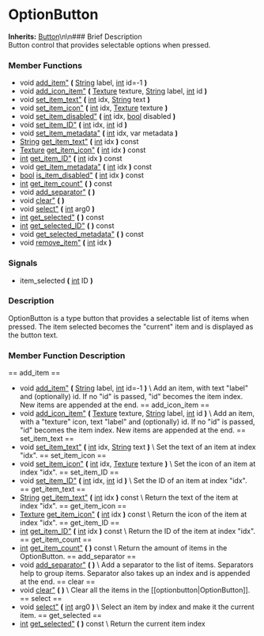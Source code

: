 #  OptionButton  
**Inherits:** [Button](class_button)\\n\\n###  Brief Description  
Button control that provides selectable options when pressed.
###  Member Functions 
  * void [add_item"](#add_item) **(** [String](class_string) label, [int](class_int) id=-1  **)**
  * void [add_icon_item"](#add_icon_item) **(** [Texture](class_texture) texture, [String](class_string) label, [int](class_int) id  **)**
  * void [set_item_text"](#set_item_text) **(** [int](class_int) idx, [String](class_string) text  **)**
  * void [set_item_icon"](#set_item_icon) **(** [int](class_int) idx, [Texture](class_texture) texture  **)**
  * void [set_item_disabled"](#set_item_disabled) **(** [int](class_int) idx, [bool](class_bool) disabled  **)**
  * void [set_item_ID"](#set_item_ID) **(** [int](class_int) idx, [int](class_int) id  **)**
  * void [set_item_metadata"](#set_item_metadata) **(** [int](class_int) idx, var metadata  **)**
  * [String](class_string) [get_item_text"](#get_item_text) **(** [int](class_int) idx  **)** const
  * [Texture](class_texture) [get_item_icon"](#get_item_icon) **(** [int](class_int) idx  **)** const
  * [int](class_int) [get_item_ID"](#get_item_ID) **(** [int](class_int) idx  **)** const
  * void [get_item_metadata"](#get_item_metadata) **(** [int](class_int) idx  **)** const
  * [bool](class_bool) [is_item_disabled"](#is_item_disabled) **(** [int](class_int) idx  **)** const
  * [int](class_int) [get_item_count"](#get_item_count) **(** **)** const
  * void [add_separator"](#add_separator) **(** **)**
  * void [clear"](#clear) **(** **)**
  * void [select"](#select) **(** [int](class_int) arg0  **)**
  * [int](class_int) [get_selected"](#get_selected) **(** **)** const
  * [int](class_int) [get_selected_ID"](#get_selected_ID) **(** **)** const
  * void [get_selected_metadata"](#get_selected_metadata) **(** **)** const
  * void [remove_item"](#remove_item) **(** [int](class_int) idx  **)**
###  Signals  
  * <a name="item_selected">item_selected</a> **(** [int](class_int) ID  **)**
###  Description  
OptionButton is a type button that provides a selectable list of items when pressed. The item selected becomes the "current" item and is displayed as the button text.
###  Member Function Description  
==  add_item  ==
  * void [add_item"](#add_item) **(** [String](class_string) label, [int](class_int) id=-1  **)**
\\
Add an item, with text "label" and (optionally) id. If no "id" is passed, "id" becomes the item index. New items are appended at the end.
==  add_icon_item  ==
  * void [add_icon_item"](#add_icon_item) **(** [Texture](class_texture) texture, [String](class_string) label, [int](class_int) id  **)**
\\
Add an item, with a "texture" icon, text "label" and (optionally) id. If no "id" is passed, "id" becomes the item index. New items are appended at the end.
==  set_item_text  ==
  * void [set_item_text"](#set_item_text) **(** [int](class_int) idx, [String](class_string) text  **)**
\\
Set the text of an item at index "idx".
==  set_item_icon  ==
  * void [set_item_icon"](#set_item_icon) **(** [int](class_int) idx, [Texture](class_texture) texture  **)**
\\
Set the icon of an item at index "idx".
==  set_item_ID  ==
  * void [set_item_ID"](#set_item_ID) **(** [int](class_int) idx, [int](class_int) id  **)**
\\
Set the ID of an item at index "idx".
==  get_item_text  ==
  * [String](class_string) [get_item_text"](#get_item_text) **(** [int](class_int) idx  **)** const
\\
Return the text of the item at index "idx".
==  get_item_icon  ==
  * [Texture](class_texture) [get_item_icon"](#get_item_icon) **(** [int](class_int) idx  **)** const
\\
Return the icon of the item at index "idx".
==  get_item_ID  ==
  * [int](class_int) [get_item_ID"](#get_item_ID) **(** [int](class_int) idx  **)** const
\\
Return the ID of the item at index "idx".
==  get_item_count  ==
  * [int](class_int) [get_item_count"](#get_item_count) **(** **)** const
\\
Return the amount of items in the OptionButton.
==  add_separator  ==
  * void [add_separator"](#add_separator) **(** **)**
\\
Add a separator to the list of items. Separators help to group items. Separator also takes up an index and is appended at the end.
==  clear  ==
  * void [clear"](#clear) **(** **)**
\\
Clear all the items in the [[optionbutton|OptionButton]].
==  select  ==
  * void [select"](#select) **(** [int](class_int) arg0  **)**
\\
Select an item by index and make it the current item.
==  get_selected  ==
  * [int](class_int) [get_selected"](#get_selected) **(** **)** const
\\
Return the current item index
